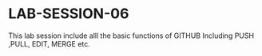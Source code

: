 
# LAB-SESSION-06
This lab session include alll the basic functions of GITHUB Including PUSH ,PULL, EDIT, MERGE etc.


